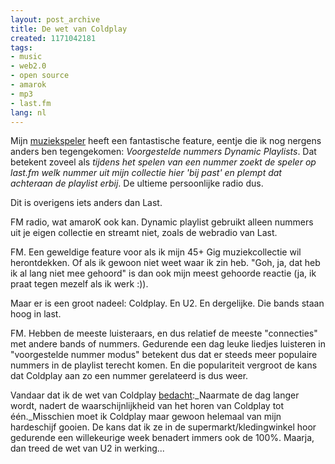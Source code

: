 ```yaml
---
layout: post_archive
title: De wet van Coldplay
created: 1171042181
tags:
- music
- web2.0
- open source
- amarok
- mp3
- last.fm
lang: nl
---
```

Mijn [muziekspeler](http://amarok.kde.org/) heeft een fantastische feature, eentje die ik nog nergens anders ben tegengekomen: _Voorgestelde nummers Dynamic Playlists_. Dat betekent zoveel als _tijdens het spelen van een nummer zoekt de speler op last.fm welk nummer uit mijn collectie hier 'bij past' en plempt dat achteraan de playlist erbij_. De ultieme persoonlijke radio dus.

Dit is overigens iets anders dan Last.

FM radio, wat amaroK ook kan. Dynamic playlist gebruikt alleen nummers uit je eigen collectie en streamt niet, zoals de webradio van Last.

FM. Een geweldige feature voor als ik mijn 45+ Gig muziekcollectie wil herontdekken. Of als ik gewoon niet weet waar ik zin heb. "Goh, ja, dat heb ik al lang niet mee gehoord" is dan ook mijn meest gehoorde reactie (ja, ik praat tegen mezelf als ik werk :)).

Maar er is een groot nadeel: Coldplay. En U2. En dergelijke. Die bands staan hoog in last.

FM. Hebben de meeste luisteraars, en dus relatief de meeste "connecties" met andere bands of nummers. Gedurende een dag leuke liedjes luisteren in "voorgestelde nummer modus" betekent dus dat er steeds meer populaire nummers in de playlist terecht komen. En die populariteit vergroot de kans dat Coldplay aan zo een nummer gerelateerd is dus weer.

Vandaar dat ik de wet van Coldplay [bedacht](http://nl.wikipedia.org/wiki/Wet_van_Godwin):_Naarmate de dag langer wordt, nadert de waarschijnlijkheid van het horen van Coldplay tot één._Misschien moet ik Coldplay maar gewoon helemaal van mijn hardeschijf gooien. De kans dat ik ze in de supermarkt/kledingwinkel hoor gedurende een willekeurige week benadert immers ook de 100%. Maarja, dan treed de wet van U2 in werking...
